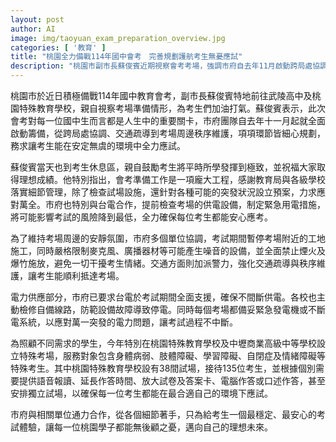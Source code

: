 ```yaml
---
layout: post
author: AI
image: img/taoyuan_exam_preparation_overview.jpg
categories: [ '教育' ]
title: "桃園全力備戰114年國中會考　完善規劃護航考生無憂應試"
description: "桃園市副市長蘇俊賓近期視察會考考場，強調市府自去年11月啟動跨局處協調，從交通疏導、電力保障到特殊考場設置，全面護航考生安心應試。今年特別強化噪音及交通管制，嚴格檢修電力設備，同時設有身障及特殊需求考生專屬考場，確保每位學生都能在最合適的環境下應試，無後顧之憂邁向理想未來。"
---
```

桃園市於近日積極備戰114年國中教育會考，副市長蘇俊賓特地前往武陵高中及桃園特殊教育學校，親自視察考場準備情形，為考生們加油打氣。蘇俊賓表示，此次會考對每一位國中生而言都是人生中的重要關卡，市府團隊自去年十一月起就全面啟動籌備，從跨局處協調、交通疏導到考場周邊秩序維護，項項環節皆細心規劃，務求讓考生能在安定無虞的環境中全力應試。

蘇俊賓當天也到考生休息區，親自鼓勵考生將平時所學發揮到極致，並祝福大家取得理想成績。他特別指出，會考準備工作是一項龐大工程，感謝教育局與各級學校落實細節管理，除了檢查試場設施，還針對各種可能的突發狀況設立預案，力求應對萬全。市府也特別與台電合作，提前檢查考場的供電設備，制定緊急用電措施，將可能影響考試的風險降到最低，全力確保每位考生都能安心應考。

為了維持考場周邊的安靜氛圍，市府多個單位協調，考試期間暫停考場附近的工地施工，同時嚴格限制麥克風、廣播器材等可能產生噪音的設備，並全面禁止煙火及爆竹施放，避免一切干擾考生情緒。交通方面則加派警力，強化交通疏導與秩序維護，讓考生能順利抵達考場。

電力供應部分，市府已要求台電於考試期間全面支援，確保不間斷供電。各校也主動檢修自備線路，防範設備故障導致停電。同時每個考場都備妥緊急發電機或不斷電系統，以應對萬一突發的電力問題，讓考試過程不中斷。

為照顧不同需求的學生，今年特別在桃園特殊教育學校及中壢商業高級中等學校設立特殊考場，服務對象包含身體病弱、肢體障礙、學習障礙、自閉症及情緒障礙等特殊考生。其中桃園特殊教育學校設有38間試場，接待135位考生，並根據個別需要提供語音報讀、延長作答時間、放大試卷及答案卡、電腦作答或口述作答，甚至安排獨立試場，以確保每一位考生都能在最合適自己的環境下應試。

市府與相關單位通力合作，從各個細節著手，只為給考生一個最穩定、最安心的考試體驗，讓每一位桃園學子都能無後顧之憂，邁向自己的理想未來。